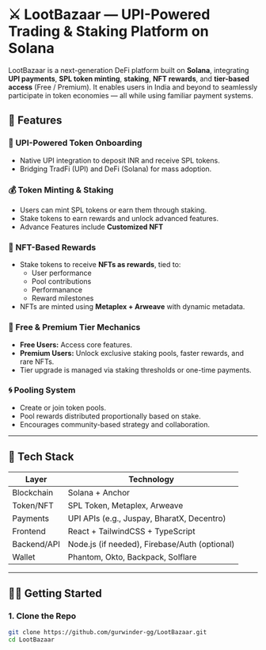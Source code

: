 
# ⚔️ LootBazaar — UPI-Powered Trading & Staking Platform on Solana

LootBazaar is a next-generation DeFi platform built on **Solana**, integrating **UPI payments**, **SPL token minting**, **staking**, **NFT rewards**, and **tier-based access** (Free / Premium). It enables users in India and beyond to seamlessly participate in token economies — all while using familiar payment systems.

## 🚀 Features

### 🏦 UPI-Powered Token Onboarding
- Native UPI integration to deposit INR and receive SPL tokens.
- Bridging TradFi (UPI) and DeFi (Solana) for mass adoption.

### 💰 Token Minting & Staking
- Users can mint SPL tokens or earn them through staking.
- Stake tokens to earn rewards and unlock advanced features.
- Advance Features include **Customized NFT**

### 🧿 NFT-Based Rewards
- Stake tokens to receive **NFTs as rewards**, tied to:
  - User performance
  - Pool contributions
  - Performanance 
  - Reward milestones
- NFTs are minted using **Metaplex + Arweave** with dynamic metadata.

### 🌟 Free & Premium Tier Mechanics
- **Free Users:** Access core features.
- **Premium Users:** Unlock exclusive staking pools, faster rewards, and rare NFTs.
- Tier upgrade is managed via staking thresholds or one-time payments.

### 🌀 Pooling System
- Create or join token pools.
- Pool rewards distributed proportionally based on stake.
- Encourages community-based strategy and collaboration.

---

## 📱 Tech Stack

| Layer        | Technology |
|--------------|------------|
| Blockchain   | Solana + Anchor |
| Token/NFT    | SPL Token, Metaplex, Arweave |
| Payments     | UPI APIs (e.g., Juspay, BharatX, Decentro) |
| Frontend     | React + TailwindCSS + TypeScript |
| Backend/API  | Node.js (if needed), Firebase/Auth (optional) |
| Wallet       | Phantom, Okto, Backpack, Solflare |

---

## 🧑‍💻 Getting Started

### 1. Clone the Repo
```bash
git clone https://github.com/gurwinder-gg/LootBazaar.git
cd LootBazaar

